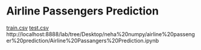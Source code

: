 # Airline Passengers Prediction 
[train.csv](https://github.com/nehachauhan11/neha-chauhan/files/10398570/train.csv)
[test.csv](https://github.com/nehachauhan11/neha-chauhan/files/10398577/test.csv)
http://localhost:8888/lab/tree/Desktop/neha%20numpy/airline%20passenger%20prediction/Airline%20Passangers%20Prediction.ipynb
